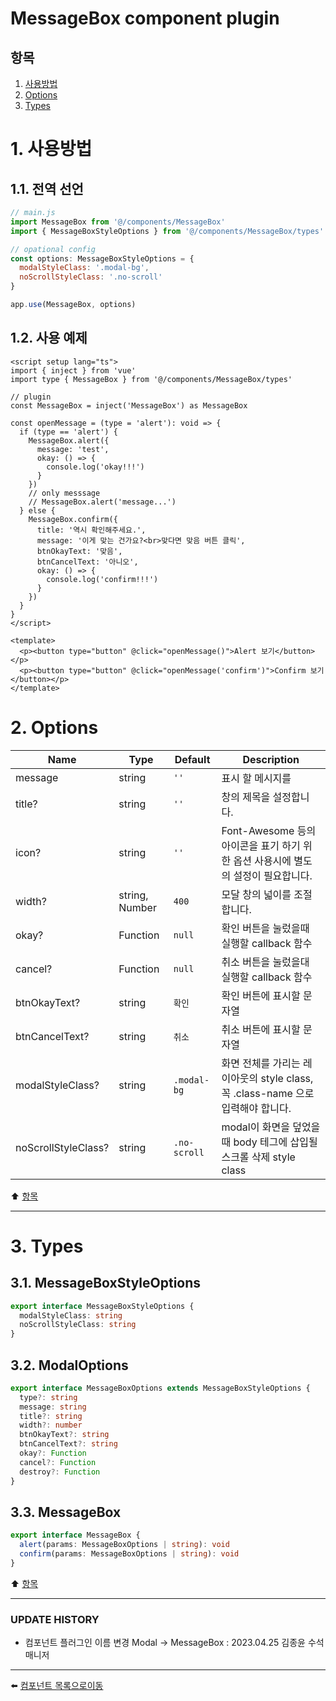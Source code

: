 # MessageBox component plugin

## 항목

1. [사용방법](#1-사용방법)
2. [Options](#2-options)
3. [Types](#3-types)

# 1. 사용방법

## 1.1. 전역 선언
```javascript
// main.js
import MessageBox from '@/components/MessageBox'
import { MessageBoxStyleOptions } from '@/components/MessageBox/types'

// opational config
const options: MessageBoxStyleOptions = {
  modalStyleClass: '.modal-bg',
  noScrollStyleClass: '.no-scroll'
}

app.use(MessageBox, options)
```

## 1.2. 사용 예제
```vue
<script setup lang="ts">
import { inject } from 'vue'
import type { MessageBox } from '@/components/MessageBox/types'

// plugin
const MessageBox = inject('MessageBox') as MessageBox

const openMessage = (type = 'alert'): void => {
  if (type == 'alert') {
    MessageBox.alert({
      message: 'test',
      okay: () => {
        console.log('okay!!!')
      }
    })
    // only messsage
    // MessageBox.alert('message...')
  } else {
    MessageBox.confirm({
      title: '역시 확인해주세요.',
      message: '이게 맞는 건가요?<br>맞다면 맞음 버튼 클릭',
      btnOkayText: '맞음',
      btnCancelText: '아니오',
      okay: () => {
        console.log('confirm!!!')
      }
    })
  }
}
</script>

<template>
  <p><button type="button" @click="openMessage()">Alert 보기</button></p>
  <p><button type="button" @click="openMessage('confirm')">Confirm 보기</button></p>
</template>
```

# 2. Options
| Name | Type | Default | Description |
|------|------|---------|-------------|
| message | string | <code>''</code> | 표시 할 메시지를 |
| title? | string | <code>''</code> | 창의 제목을 설정합니다. |
| icon? | string | <code>''</code> | Font-Awesome 등의 아이콘을 표기 하기 위한 옵션 사용시에 별도의 설정이 필요합니다. |
| width? | string, Number | <code>400</code> | 모달 창의 넓이를 조절 합니다. |
| okay? | Function | <code>null</code> | 확인 버튼을 눌렀을때 실행할 callback 함수 |
| cancel? | Function | <code>null</code> | 취소 버튼을 눌렀을대 실행할 callback 함수 |
| btnOkayText? | string | <code>확인</code> | 확인 버튼에 표시할 문자열 |
| btnCancelText? | string | <code>취소</code> | 취소 버튼에 표시할 문자열 |
| modalStyleClass? | string | <code>.modal-bg</code> | 화면 전체를 가리는 레이아웃의 style class, <br> 꼭 .class-name 으로 입력해야 합니다.|
| noScrollStyleClass? | string | <code>.no-scroll</code> | modal이 화면을 덮었을때 body 테그에 삽입될 스크롤 삭제 style class |

:arrow_up: [항목](#항목)

---

# 3. Types

## 3.1. MessageBoxStyleOptions
```typescript
export interface MessageBoxStyleOptions {
  modalStyleClass: string
  noScrollStyleClass: string
}
```

## 3.2. ModalOptions
```typescript
export interface MessageBoxOptions extends MessageBoxStyleOptions {
  type?: string
  message: string
  title?: string
  width?: number
  btnOkayText?: string
  btnCancelText?: string
  okay?: Function
  cancel?: Function
  destroy?: Function
}
```

## 3.3. MessageBox
```typescript
export interface MessageBox {
  alert(params: MessageBoxOptions | string): void
  confirm(params: MessageBoxOptions | string): void
}
```

:arrow_up: [항목](#항목)

---

### UPDATE HISTORY

* 컴포넌트 플러그인 이름 변경 Modal -> MessageBox : 2023.04.25 김종윤 수석매니저


---

:arrow_left: [컴포넌트 목록으로이동](https://github.com/dream-insight/ts-vue3/components)